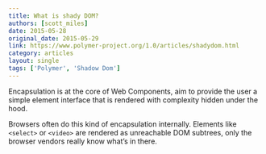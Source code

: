 ```yaml
---
title: What is shady DOM?
authors: [scott_miles]
date: 2015-05-28
original_date: 2015-05-29
link: https://www.polymer-project.org/1.0/articles/shadydom.html
category: articles
layout: single
tags: ['Polymer', 'Shadow Dom']
---
```


Encapsulation is at the core of Web Components, aim to provide the user a simple element interface that is rendered with complexity hidden under the hood.

Browsers often do this kind of encapsulation internally. Elements like `<select>` or `<video>` are rendered as unreachable DOM subtrees, only the browser vendors really know what’s in there.

<!-- Excerpt -->